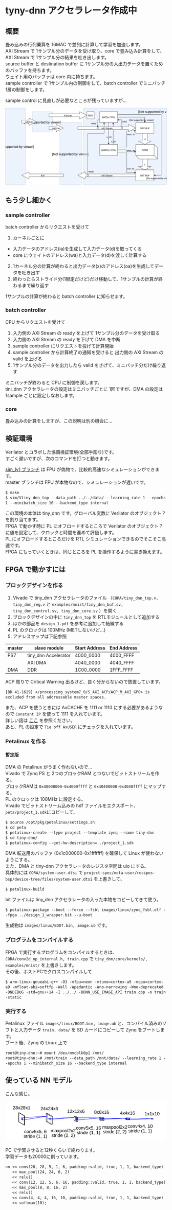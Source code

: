 # tyny-dnn アクセラレータ作成中

## 概要

畳み込みの行列乗算を 16MAC で並列に計算して学習を加速します。  
AXI Stream で 1サンプル分のデータを受け取り、core で畳み込み計算をして、AXI Stream で 1サンプル分の結果を吐き出します。  
source buffer と destination buffer に 1サンプル分の入出力データを置くためのバッファを持ちます。  
ウェイト用のバッファは core 内に持ちます。  
sample controller で 1サンプル内の制御をして、batch controller でミニバッチ 1層の制御をします。

sample control に見直しが必要なところが残っていますが…  

![](top.svg)

## もう少し細かく

### sample controller
batch controller からリクエストを受けて
1. カーネルごとに
  - 入力データのアドレス(ia)を生成して入力データ(d)を取ってくる
  - core にウェイトのアドレス(wa)と入力データ(d)を渡して計算する
2. 1カーネル分の計算が終わると出力データ(x)のアドレス(oa)を生成してデータを吐き出す
3. 終わったらストライド分(1限定だけど)だけ移動して、1サンプルの計算が終わるまで繰り返す

1サンプルの計算が終わると batch controller に知らせます。

### batch controller
CPU からリクエストを受けて
1. 入力側の AXI Stream の ready を上げて 1サンプル分のデータを受け取る
2. 入力側の AXI Stream の ready を下げて DMA を中断
3. sample controller にリクエストを投げて計算開始
4. sample controller から計算終了の通知を受けると 出力側の AXI Stream の valid を上げる
5. 1サンプル分のデータを出力したら valid をさげて、ミニバッチ分だけ繰り返す

ミニバッチが終わると CPU に制御を戻します。  
tini_dnn アクセラレータの設定はミニバッチごとに 1回ですが、DMA の設定は 1sample ごとに設定しなおします。

### core
畳み込みの計算をしますが、この説明は別の機会に…

## 検証環境
Verilator とコラボした協調検証環境(全部手彫り)です。  
すごく遅いですが、次のコマンドを打つと動きます。

[sim_lv1 ブランチ](https://github.com/tom01h/tiny-dnn/tree/sim_lv1) は FPU が偽物で、比較的高速なシミュレーションができます。  
master ブランチは FPU が本物なので、シミュレーションが遅いです。

```
$ make
$ sim/Vtiny_dnn_top --data_path ../../data/ --learning_rate 1 --epochs 1 --minibatch_size 16 --backend_type internal
```

この環境の本体は tiny_dnn です。グローバル変数に Verilator のオブジェクト？を割り当てます。  
FPGA で動かす時に PL にオフロードするところで Verilator のオブジェクト？に値を設定して、クロックと時間を進めて評価します。  
PL にオフロードするところだけを RTL シミュレーションできるのでそこそこ高速です。  
FPGA にもっていくときは、同じところを PL を操作するように書き換えます。

## FPGA で動かすには

### ブロックデザインを作る

1. Vivado で tiny_dnn アクセラレータのファイル （```CORA/tiny_dnn_top.v, tiny_dnn_reg.v``` と ```examples/mnist/tiny_dnn_buf.sv, tiny_dnn_control.sv, tiny_dnn_core.sv``` ）を開く
2. ブロックデザインの中に ```tiny_dnn_top``` を RTLモジュールとして追加する
3. ほかの部品を ```design_1.pdf``` を参考に追加して結線する
4. PL のクロックは 100MHz (METしないけど…)
5. アドレスマップは下記参照

| master | slave module         | Start Address | End Address |
|--------|----------------------|---------------|-------------|
| PS7    | tiny_dnn Accelerator | 4000_0000     | 4000_FFFF   |
|        | AXI DMA              | 4040_0000     | 4040_FFFF   |
| DMA    | DDR                  | 1C00_0000     | 1FFF_FFFF   |

ACP 周りで Critical Warning 出るけど、良く分からないので放置しています。

```
[BD 41-1629] </processing_system7_0/S_AXI_ACP/ACP_M_AXI_GP0> is excluded from all addressable master spaces.
```

また、ACP を使うときには AxCACHE を 1111 or 1110 にする必要があるようなので ```Constant IP``` を使って 1111 を入れています。  
詳しい話は [ここ](https://qiita.com/ikwzm/items/b2ee2e2ade0806a9ec07) を参照ください。  
あと、PL の設定で ```Tie off AxUSER``` にチェックを入れています。

### Petalinux を作る

#### 暫定版
DMA の Petalinux がうまく作れないので…  
Vivado で Zynq PS と 2つのブロックRAM とつないでビットストリームを作る。  
ブロックRAMは ```0x40000000-0x4000ffff``` と ```0x40400000-0x4040ffff``` にマップする。  
PL のクロックは 100MHz に設定する。  
Vivado でビットストリーム込みの hdf ファイルをエクスポート、```peta/project_1.sdk```にコピーして、

```
$ source /opt/pkg/petalinux/settings.sh
$ cd peta
$ petalinux-create --type project --template zynq --name tiny-dnn
$ cd tiny-dnn/
$ petalinux-config --get-hw-description=../project_1.sdk
```

DMA 転送用のバッファ (0x1c000000-0x1fffffff) を確保して Linux が使わないようにする。  
また、DMA と tiny-dnn アクセラレータのレジスタ空間は uio にする。  
具体的には ```CORA/system-user.dtsi``` で ```project-spec/meta-user/recipes-bsp/device-tree/files/system-user.dtsi``` を上書きして、

```
$ petalinux-build
```

bit ファイルは tiny_dnn アクセラレータの入った本物をコピーしてきて使う。

```
$ petalinux-package --boot --force --fsbl images/linux/zynq_fsbl.elf --fpga ../design_1_wrapper.bit --u-boot
```

生成物は ```images/linux/BOOT.bin, image.ub``` です。

### プログラムをコンパイルする

FPGA で実行するプログラムをコンパイルするときは、```CORA/conv2d_op_internal.h, train.cpp``` で ```tiny_dnn/core/kernels/, examples/mnist/``` を上書きします。    
その後、ホストPCでクロスコンパイルして

```
$ arm-linux-gnueabi-g++ -O3 -mfpu=neon -mtune=cortex-a9 -mcpu=cortex-a9 -mfloat-abi=softfp -Wall -Wpedantic -Wno-narrowing -Wno-deprecated -DNDEBUG -std=gnu++14 -I ../../ -DDNN_USE_IMAGE_API train.cpp -o train -static
```

### 実行する

Petalinux ファイル ```images/linux/BOOT.bin, image.ub``` と、コンパイル済みのソフトと入力データ ```train, data/``` を SD カードにコピーして Zynq をブートします。  
ブート後、Zynq の Linux 上で

```
root@tiny-dnn:~# mount /dev/mmcblk0p1 /mnt/
root@tiny-dnn:~# /mnt/train --data_path /mnt/data/ --learning_rate 1 --epochs 1 --minibatch_size 16 --backend_type internal
```

## 使っている NN モデル
こんな感じ。  

![](mnist.svg)

PC で学習させると12秒くらいで終わります。  
学習データも20000に削っています。

```
nn << conv(28, 28, 5, 1, 6, padding::valid, true, 1, 1, backend_type)
   << max_pool(24, 24, 6, 2)
   << relu()
   << conv(12, 12, 5, 6, 16, padding::valid, true, 1, 1, backend_type)
   << max_pool(8, 8, 16, 2)
   << relu()
   << conv(4, 4, 4, 16, 10, padding::valid, true, 1, 1, backend_type)
   << softmax(10);
```
